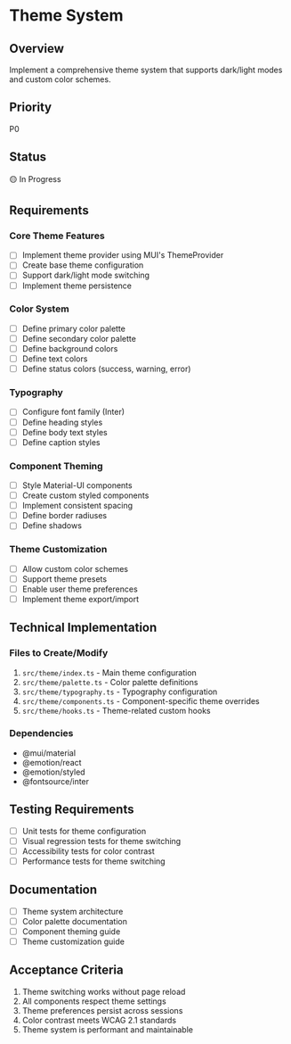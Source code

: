 # Theme System

## Overview
Implement a comprehensive theme system that supports dark/light modes and custom color schemes.

## Priority
P0

## Status
🟡 In Progress

## Requirements

### Core Theme Features
- [ ] Implement theme provider using MUI's ThemeProvider
- [ ] Create base theme configuration
- [ ] Support dark/light mode switching
- [ ] Implement theme persistence

### Color System
- [ ] Define primary color palette
- [ ] Define secondary color palette
- [ ] Define background colors
- [ ] Define text colors
- [ ] Define status colors (success, warning, error)

### Typography
- [ ] Configure font family (Inter)
- [ ] Define heading styles
- [ ] Define body text styles
- [ ] Define caption styles

### Component Theming
- [ ] Style Material-UI components
- [ ] Create custom styled components
- [ ] Implement consistent spacing
- [ ] Define border radiuses
- [ ] Define shadows

### Theme Customization
- [ ] Allow custom color schemes
- [ ] Support theme presets
- [ ] Enable user theme preferences
- [ ] Implement theme export/import

## Technical Implementation

### Files to Create/Modify
1. `src/theme/index.ts` - Main theme configuration
2. `src/theme/palette.ts` - Color palette definitions
3. `src/theme/typography.ts` - Typography configuration
4. `src/theme/components.ts` - Component-specific theme overrides
5. `src/theme/hooks.ts` - Theme-related custom hooks

### Dependencies
- @mui/material
- @emotion/react
- @emotion/styled
- @fontsource/inter

## Testing Requirements
- [ ] Unit tests for theme configuration
- [ ] Visual regression tests for theme switching
- [ ] Accessibility tests for color contrast
- [ ] Performance tests for theme switching

## Documentation
- [ ] Theme system architecture
- [ ] Color palette documentation
- [ ] Component theming guide
- [ ] Theme customization guide

## Acceptance Criteria
1. Theme switching works without page reload
2. All components respect theme settings
3. Theme preferences persist across sessions
4. Color contrast meets WCAG 2.1 standards
5. Theme system is performant and maintainable 